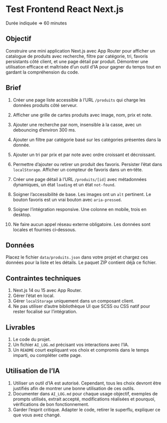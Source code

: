 # Test Frontend React Next.js

Durée indiquée => 60 minutes

## Objectif
Construire une mini application Next.js avec App Router pour afficher un catalogue de produits avec recherche, filtre par catégorie, tri, favoris persistants côté client, et une page détail par produit.
Démontrer une utilisation efficace et maîtrisée d’un outil d’IA pour gagner du temps tout en gardant la compréhension du code.

## Brief
1. Créer une page liste accessible à l’URL `/produits` qui charge les données produits côté serveur.
2. Afficher une grille de cartes produits avec image, nom, prix et note.
3. Ajouter une recherche par nom, insensible à la casse, avec un debouncing d’environ 300 ms.
4. Ajouter un filtre par catégorie basé sur les catégories présentes dans la donnée.
5. Ajouter un tri par prix et par note avec ordre croissant et décroissant.

6. Permettre d’ajouter ou retirer un produit des favoris. Persister l’état dans `localStorage`. Afficher un compteur de favoris dans un en‑tête.
7. Créer une page détail à l’URL `/produits/[id]` avec métadonnées dynamiques, un état `loading` et un état `not‑found`.
8. Soigner l’accessibilité de base. Les images ont un `alt` pertinent. Le bouton favoris est un vrai bouton avec `aria-pressed`.
9. Soigner l’intégration responsive. Une colonne en mobile, trois en desktop. 
10. Ne faire aucun appel réseau externe obligatoire. Les données sont locales et fournies ci‑dessous.

## Données
Placez le fichier `data/produits.json` dans votre projet et chargez ces données pour la liste et les détails.
Le paquet ZIP contient déjà ce fichier.

## Contraintes techniques
1. Next.js 14 ou 15 avec App Router.
3. Gérer l’état en local. 
4. Gérer `localStorage` uniquement dans un composant client.
6. Ne pas utiliser d’autre bibliothèque UI que SCSS ou CSS natif pour rester focalisé sur l’intégration.

## Livrables
1. Le code du projet.
2. Un fichier `AI_LOG.md` précisant vos interactions avec l’IA.
3. Un `README` court expliquant vos choix et compromis dans le temps imparti, ou compléter cette page.

## Utilisation de l’IA
1. Utiliser un outil d’IA est autorisé. Cependant, tous les choix devront être justifiés afin de montrer une bonne utilisation de ces outils.
2. Documenter dans `AI_LOG.md` pour chaque usage  objectif, exemples de prompts utilisés, extrait accepté, modifications réalisées et pourquoi, vérifications de bon fonctionnement.
3. Garder l’esprit critique. Adapter le code, retirer le superflu, expliquer ce que vous avez changé.

